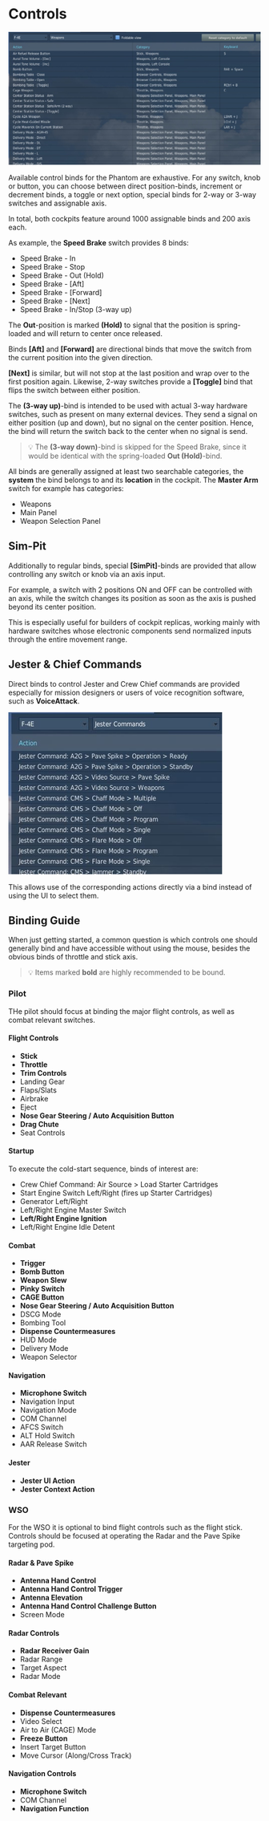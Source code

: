 # Controls

![Controls Overview](../img/controls_overview.jpg)

Available control binds for the Phantom are exhaustive. For any switch, knob or
button, you can choose between direct position-binds, increment or decrement
binds, a toggle or next option, special binds for 2-way or 3-way switches and
assignable axis.

In total, both cockpits feature around 1000 assignable binds and 200 axis each.

As example, the **Speed Brake** switch provides 8 binds:

- Speed Brake - In
- Speed Brake - Stop
- Speed Brake - Out (Hold)
- Speed Brake - [Aft]
- Speed Brake - [Forward]
- Speed Brake - [Next]
- Speed Brake - In/Stop (3-way up)

The **Out**-position is marked **(Hold)** to signal that the position is
spring-loaded and will return to center once released.

Binds **[Aft]** and **[Forward]** are directional binds that move the switch
from the current position into the given direction.

**[Next]** is similar, but will not stop at the last position and wrap over to
the first position again. Likewise, 2-way switches provide a **[Toggle]** bind
that flips the switch between either position.

The **(3-way up)**-bind is intended to be used with actual 3-way hardware
switches, such as present on many external devices. They send a signal on either
position (up and down), but no signal on the center position. Hence, the bind
will return the switch back to the center when no signal is send.

> 💡 The **(3-way down)**-bind is skipped for the Speed Brake, since it would be
> identical with the spring-loaded **Out (Hold)**-bind.

All binds are generally assigned at least two searchable categories, the
**system** the bind belongs to and its **location** in the cockpit. The **Master
Arm** switch for example has categories:

- Weapons
- Main Panel
- Weapon Selection Panel

## Sim-Pit

Additionally to regular binds, special **[SimPit]**-binds are provided that
allow controlling any switch or knob via an axis input.

For example, a switch with 2 positions ON and OFF can be controlled with an
axis, while the switch changes its position as soon as the axis is pushed beyond
its center position.

This is especially useful for builders of cockpit replicas, working mainly with
hardware switches whose electronic components send normalized inputs through the
entire movement range.

## Jester & Chief Commands

Direct binds to control Jester and Crew Chief commands are provided especially
for mission designers or users of voice recognition software, such as
**VoiceAttack**.

![Jester Commands](../img/jester_commands_binds.jpg)

This allows use of the corresponding actions directly via a bind instead of
using the UI to select them.

## Binding Guide

When just getting started, a common question is which controls one should
generally bind and have accessible without using the mouse, besides the obvious
binds of throttle and stick axis.

> 💡 Items marked **bold** are highly recommended to be bound.

### Pilot

THe pilot should focus at binding the major flight controls, as well as combat
relevant switches.

#### Flight Controls

- **Stick**
- **Throttle**
- **Trim Controls**
- Landing Gear
- Flaps/Slats
- Airbrake
- Eject
- **Nose Gear Steering / Auto Acquisition Button**
- **Drag Chute**
- Seat Controls

#### Startup

To execute the cold-start sequence, binds of interest are:

- Crew Chief Command: Air Source > Load Starter Cartridges
- Start Engine Switch Left/Right (fires up Starter Cartridges)
- Generator Left/Right
- Left/Right Engine Master Switch
- **Left/Right Engine Ignition**
- Left/Right Engine Idle Detent

#### Combat

- **Trigger**
- **Bomb Button**
- **Weapon Slew**
- **Pinky Switch**
- **CAGE Button**
- **Nose Gear Steering / Auto Acquisition Button**
- DSCG Mode
- Bombing Tool
- **Dispense Countermeasures**
- HUD Mode
- Delivery Mode
- Weapon Selector

#### Navigation

- **Microphone Switch**
- Navigation Input
- Navigation Mode
- COM Channel
- AFCS Switch
- ALT Hold Switch
- AAR Release Switch

#### Jester

- **Jester UI Action**
- **Jester Context Action**

### WSO

For the WSO it is optional to bind flight controls such as the flight stick.
Controls should be focused at operating the Radar and the Pave Spike targeting
pod.

#### Radar & Pave Spike

- **Antenna Hand Control**
- **Antenna Hand Control Trigger**
- **Antenna Elevation**
- **Antenna Hand Control Challenge Button**
- Screen Mode

#### Radar Controls

- **Radar Receiver Gain**
- Radar Range
- Target Aspect
- Radar Mode

#### Combat Relevant

- **Dispense Countermeasures**
- Video Select
- Air to Air (CAGE) Mode
- **Freeze Button**
- Insert Target Button
- Move Cursor (Along/Cross Track)

#### Navigation Controls

- **Microphone Switch**
- COM Channel
- **Navigation Function**

